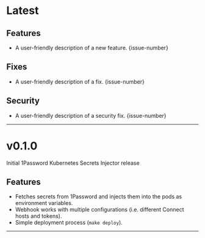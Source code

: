 [//]: # (START/LATEST)
# Latest

## Features
  * A user-friendly description of a new feature. {issue-number}

## Fixes
 * A user-friendly description of a fix. {issue-number}

## Security
 * A user-friendly description of a security fix. {issue-number}

---

[//]: # "START/v0.1.0"

# v0.1.0

Initial 1Password Kubernetes Secrets Injector release

## Features

- Fetches secrets from 1Password and injects them into the pods as environment variables.
- Webhook works with multiple configurations (i.e. different Connect hosts and tokens).
- Simple deployment process (`make deploy`).

---
